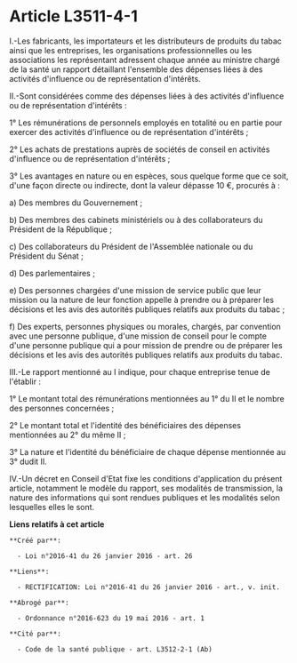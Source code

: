 # Article L3511-4-1

I.-Les fabricants, les importateurs et les distributeurs de produits du tabac ainsi que les entreprises, les organisations
professionnelles ou les associations les représentant adressent chaque année au ministre chargé de la santé un rapport
détaillant l'ensemble des dépenses liées à des activités d'influence ou de représentation d'intérêts. 

II.-Sont considérées comme des dépenses liées à des activités d'influence ou de représentation d'intérêts : 

1° Les rémunérations de personnels employés en totalité ou en partie pour exercer des activités d'influence ou de
représentation d'intérêts ; 

2° Les achats de prestations auprès de sociétés de conseil en activités d'influence ou de représentation d'intérêts ; 

3° Les avantages en nature ou en espèces, sous quelque forme que ce soit, d'une façon directe ou indirecte, dont la valeur
dépasse 10 €, procurés à : 

a) Des membres du Gouvernement ; 

b) Des membres des cabinets ministériels ou à des collaborateurs du Président de la République ; 

c) Des collaborateurs du Président de l'Assemblée nationale ou du Président du Sénat ; 

d) Des parlementaires ; 

e) Des personnes chargées d'une mission de service public que leur mission ou la nature de leur fonction appelle à prendre ou
à préparer les décisions et les avis des autorités publiques relatifs aux produits du tabac ; 

f) Des experts, personnes physiques ou morales, chargés, par convention avec une personne publique, d'une mission de conseil
pour le compte d'une personne publique qui a pour mission de prendre ou de préparer les décisions et les avis des autorités
publiques relatifs aux produits du tabac. 

III.-Le rapport mentionné au I indique, pour chaque entreprise tenue de l'établir : 

1° Le montant total des rémunérations mentionnées au 1° du II et le nombre des personnes concernées ; 

2° Le montant total et l'identité des bénéficiaires des dépenses mentionnées au 2° du même II ; 

3° La nature et l'identité du bénéficiaire de chaque dépense mentionnée au 3° dudit II. 

IV.-Un décret en Conseil d'Etat fixe les conditions d'application du présent article, notamment le modèle du rapport, ses
modalités de transmission, la nature des informations qui sont rendues publiques et les modalités selon lesquelles elles le
sont.

**Liens relatifs à cet article**

	**Créé par**:

	  - Loi n°2016-41 du 26 janvier 2016 - art. 26

	**Liens**:

	  - RECTIFICATION: Loi n°2016-41 du 26 janvier 2016 - art., v. init.

	**Abrogé par**:

	  - Ordonnance n°2016-623 du 19 mai 2016 - art. 1

	**Cité par**:

	  - Code de la santé publique - art. L3512-2-1 (Ab)

